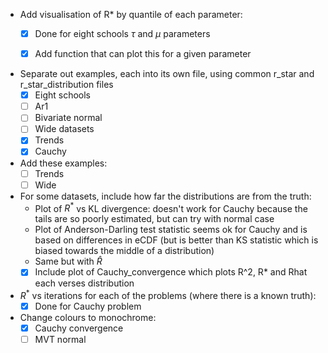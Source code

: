 * Add visualisation of R* by quantile of each parameter:
  * [x] Done for eight schools $\tau$ and $\mu$ parameters

  * [x] Add function that can plot this for a given parameter

* Separate out examples, each into its own file, using common r_star and r_star_distribution files
  * [x] Eight schools
  * [ ] Ar1
  * [ ] Bivariate normal
  * [ ] Wide datasets
  * [x] Trends
  * [x] Cauchy

* Add these examples:
  * [ ] Trends
  * [ ] Wide

* For some datasets, include how far the distributions are from the truth:
  * Plot of $R^*$ vs KL divergence: doesn't work for Cauchy because the tails are so poorly estimated, but can try with normal case
  * Plot of Anderson-Darling test statistic seems ok for Cauchy and is based on differences in eCDF (but is better than KS statistic which is biased towards the middle of a distribution)
  * Same but with $\hat{R}$
  * [x] Include plot of Cauchy_convergence which plots R^2, R* and Rhat each verses distribution
* $R^*$ vs iterations for each of the problems (where there is a known truth):
  * [x] Done for Cauchy problem

* Change colours to monochrome:
  * [x] Cauchy convergence
  * [ ] MVT normal